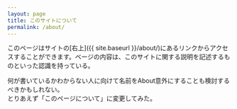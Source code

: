 ```yaml
---
layout: page
title: このサイトについて
permalink: /about/
---
```


このページはサイトの[右上]({{ site.baseurl }}/about/)にあるリンクからアクセスすることができます。ベージの内容は、このサイトに関する説明を記述するものといった認識を持っている。

何が書いているかわからない人に向けて名前をAbout意外にすることも検討するべきかもしれない。<br>
とりあえず「このページについて」に変更してみた。